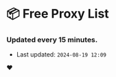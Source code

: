 # :package: Free Proxy List
### Updated every 15 minutes.

- Last updated: `2024-08-19 12:09`

:heart:
